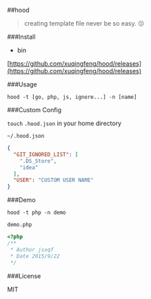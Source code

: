 ##hood
>creating template file never be so easy. :kissing:

###Install

- bin

[https://github.com/xuqingfeng/hood/releases](https://github.com/xuqingfeng/hood/releases)

###Usage

`hood -t [go, php, js, ignore...] -n [name]`

###Custom Config

`touch` `.hood.json` in your home directory

`~/.hood.json`
```json
{
  "GIT_IGNORED_LIST": [
    ".DS_Store",
    "idea"
  ],
  "USER": "CUSTOM USER NAME"
}

```

###Demo

`hood -t php -n demo`

`demo.php`
```php
<?php
/**
 * Author jsxqf
 * Date 2015/9/22
 */
```

###License

MIT


